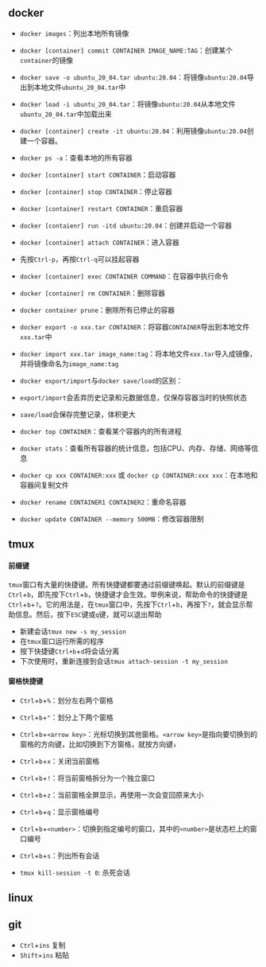 ## docker

- `docker images`：列出本地所有镜像
- `docker [container] commit CONTAINER IMAGE_NAME:TAG`：创建某个`container`的镜像
- `docker save -o ubuntu_20_04.tar ubuntu:20.04`：将镜像`ubuntu:20.04`导出到本地文件`ubuntu_20_04.tar`中
- `docker load -i ubuntu_20_04.tar`：将镜像`ubuntu:20.04`从本地文件`ubuntu_20_04.tar`中加载出来

- `docker [container] create -it ubuntu:20.04`：利用镜像`ubuntu:20.04`创建一个容器。
- `docker ps -a`：查看本地的所有容器
- `docker [container] start CONTAINER`：启动容器
- `docker [container] stop CONTAINER`：停止容器
- `docker [container] restart CONTAINER`：重启容器
- `docker [contaienr] run -itd ubuntu:20.04`：创建并启动一个容器
- `docker [container] attach CONTAINER`：进入容器
- 先按`Ctrl-p`，再按`Ctrl-q`可以挂起容器
- `docker [container] exec CONTAINER COMMAND`：在容器中执行命令
- `docker [container] rm CONTAINER`：删除容器
- `docker container prune`：删除所有已停止的容器
- `docker export -o xxx.tar CONTAINER`：将容器`CONTAINER`导出到本地文件`xxx.tar`中
- `docker import xxx.tar image_name:tag`：将本地文件`xxx.tar`导入成镜像，并将镜像命名为`image_name:tag`
- `docker export/import`与`docker save/load`的区别：
- `export/import`会丢弃历史记录和元数据信息，仅保存容器当时的快照状态
- `save/load`会保存完整记录，体积更大
- `docker top CONTAINER`：查看某个容器内的所有进程
- `docker stats`：查看所有容器的统计信息，包括CPU、内存、存储、网络等信息
- `docker cp xxx CONTAINER:xxx` 或 `docker cp CONTAINER:xxx xxx`：在本地和容器间复制文件
- `docker rename CONTAINER1 CONTAINER2`：重命名容器
- `docker update CONTAINER --memory 500MB`：修改容器限制



## tmux

#### 前缀键
`tmux`窗口有大量的快捷键。所有快捷键都要通过前缀键唤起。默认的前缀键是`Ctrl`+`b`，即先按下`Ctrl`+`b`，快捷键才会生效。举例来说，帮助命令的快捷键是`Ctrl`+`b`+`?`。它的用法是，在`tmux`窗口中，先按下`Ctrl`+`b`，再按下`?`，就会显示帮助信息。然后，按下`ESC`键或`q`键，就可以退出帮助

- 新建会话`tmux new -s my_session`
- 在`tmux`窗口运行所需的程序
- 按下快捷键`Ctrl+b`+`d`将会话分离
- 下次使用时，重新连接到会话`tmux attach-session -t my_session`

#### 窗格快捷键
- `Ctrl`+`b`+`%`：划分左右两个窗格
- `Ctrl`+`b`+`"`：划分上下两个窗格
- `Ctrl`+`b`+`<arrow key>`：光标切换到其他窗格。`<arrow key>`是指向要切换到的窗格的方向键，比如切换到下方窗格，就按方向键`↓`
- `Ctrl`+`b`+`x`：关闭当前窗格
- `Ctrl`+`b`+`!`：将当前窗格拆分为一个独立窗口
- `Ctrl`+`b`+`z`：当前窗格全屏显示，再使用一次会变回原来大小
- `Ctrl`+`b`+`q`：显示窗格编号
- `Ctrl`+`b`+`<number>`：切换到指定编号的窗口，其中的`<number>`是状态栏上的窗口编号

- `Ctrl`+`b`+`s`：列出所有会话
- `tmux kill-session -t 0`: 杀死会话

## linux



## git

- `Ctrl`+`ins` 复制
- `Shift`+`ins` 粘贴
